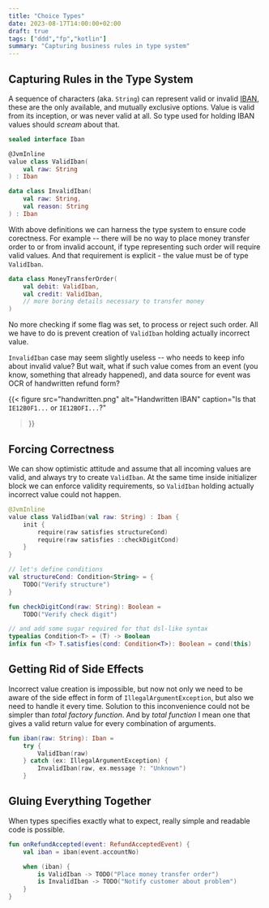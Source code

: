 ```yaml
---
title: "Choice Types"
date: 2023-08-17T14:00:00+02:00
draft: true
tags: ["ddd","fp","kotlin"]
summary: "Capturing business rules in type system"
---
```


## Capturing Rules in the Type System

A sequence of characters (aka. `String`) can represent valid or invalid
[IBAN][iban], these are the only available, and mutually exclusive options. 
Value is valid from its inception, or was never valid at all. So type used
for holding IBAN values should _scream_ about that.

```kotlin
sealed interface Iban

@JvmInline
value class ValidIban(
    val raw: String
) : Iban

data class InvalidIban(
    val raw: String,
    val reason: String
) : Iban
```

With above definitions we can harness the type system to ensure code 
corectness. For example -- there will be no way to place money transfer 
order to or from invalid account, if type representing such order will 
require valid values. And that requirement is explicit - the value must
be of type `ValidIban`.

```kotlin
data class MoneyTransferOrder(
    val debit: ValidIban,
    val credit: ValidIban,
    // more boring details necessary to transfer money
)
```

No more checking if some flag was set, to process or reject such order.
All we have to do is prevent creation of `ValidIban` holding actually 
incorrect value.

`InvalidIban` case may seem slightly useless -- who needs to keep info
about invalid value? But wait, what if such value comes from an event
(you know, something that already happened), and data source for event 
was OCR of handwritten refund form? 

{{< figure
    src="handwritten.png"
    alt="Handwritten IBAN"
    caption="Is that `IE12B0F1...` or `IE12BOFI...`?" 
>}}

## Forcing Correctness

We can show optimistic attitude and assume that all incoming values are
valid, and always try to create `ValidIban`. At the same time inside
initializer block we can enforce validity requirements, so `ValidIban`
holding actually incorrect value could not happen.

```kotlin
@JvmInline
value class ValidIban(val raw: String) : Iban {
    init {
        require(raw satisfies structureCond)
        require(raw satisfies ::checkDigitCond)
    }
}

// let's define conditions
val structureCond: Condition<String> = { 
    TODO("Verify structure") 
}

fun checkDigitCond(raw: String): Boolean = 
    TODO("Verify check digit")

// and add some sugar required for that dsl-like syntax
typealias Condition<T> = (T) -> Boolean
infix fun <T> T.satisfies(cond: Condition<T>): Boolean = cond(this)
```

## Getting Rid of Side Effects

Incorrect value creation is impossible, but now not only we need to be
aware of the side effect in form of `IllegalArgumentException`, but also
we need to handle it every time. Solution to this inconvenience could not
be simpler than _total factory function_. And by _total function_ I mean 
one that gives a valid return value for every combination of arguments.

```kotlin
fun iban(raw: String): Iban =
    try {
        ValidIban(raw)
    } catch (ex: IllegalArgumentException) {
        InvalidIban(raw, ex.message ?: "Unknown")
    }
```

## Gluing Everything Together

When types specifies exactly what to expect, really simple and readable
code is possible.

```kotlin
fun onRefundAccepted(event: RefundAcceptedEvent) {
    val iban = iban(event.accountNo)

    when (iban) {
        is ValidIban -> TODO("Place money transfer order")
        is InvalidIban -> TODO("Notify customer about problem")
    }
}
```

[iban]: https://en.wikipedia.org/wiki/International_Bank_Account_Number
[ddd-book]: https://pragprog.com/titles/swdddf/domain-modeling-made-functional/
